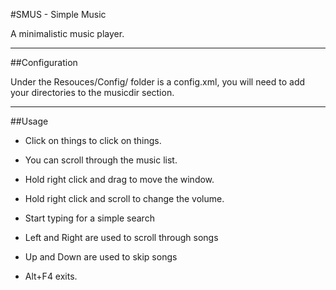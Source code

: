 #SMUS - Simple Music

A minimalistic music player.

---------------------------

##Configuration

Under the Resouces/Config/ folder is a config.xml, you will need to add your directories to the musicdir section.

---------------------------

##Usage

* Click on things to click on things.

* You can scroll through the music list.

* Hold right click and drag to move the window.

* Hold right click and scroll to change the volume.

* Start typing for a simple search

* Left and Right are used to scroll through songs

* Up and Down are used to skip songs

* Alt+F4 exits.

